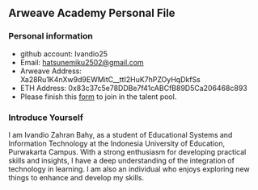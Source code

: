 ## Arweave Academy Personal File

### Personal information

- github account: Ivandio25
- Email: hatsunemiku2502@gmail.com
- Arweave Address: Xa28Ru1K4nXw9d9EWMitC__ttI2HuK7hPZOyHqDkfSs
- ETH Address: 0x83c37c5e78DDBe7f41cABCfB89D5Ca206468c893
- Please finish this [form](https://docs.google.com/forms/d/e/1FAIpQLSfWA5fIIcBgmRppm3jNz5vmf9Mai_QMVil-2pO4r7YKn_Zhtw/viewform?usp=sf_link) to join in the talent pool.

### Introduce Yourself
I am Ivandio Zahran Bahy, as a student of Educational Systems and Information Technology at the Indonesia University of Education, Purwakarta Campus. With a strong enthusiasm for developing practical skills and insights, I have a deep understanding of the integration of technology in learning. I am also an individual who enjoys exploring new things to enhance and develop my skills.